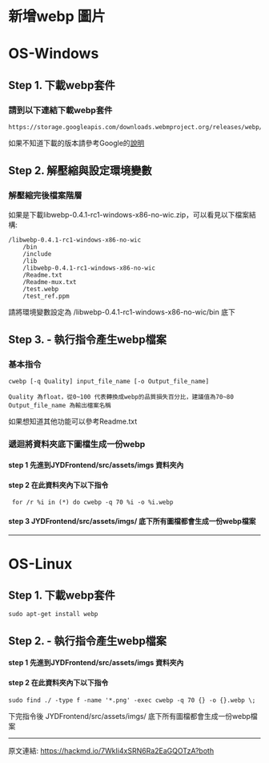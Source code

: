 **新增webp 圖片**
===
# OS-Windows

## Step 1. 下載webp套件

### 請到以下連結下載webp套件
    https://storage.googleapis.com/downloads.webmproject.org/releases/webp/index.html

如果不知道下載的版本請參考Google的[說明](https://developers.google.com/speed/webp/docs/precompiled?hl=zh-TW)

## Step 2. 解壓縮與設定環境變數

### 解壓縮完後檔案階層

如果是下載libwebp-0.4.1-rc1-windows-x86-no-wic.zip，可以看見以下檔案結構:

    /libwebp-0.4.1-rc1-windows-x86-no-wic
        /bin
        /include
        /lib
        /libwebp-0.4.1-rc1-windows-x86-no-wic
        /Readme.txt
        /Readme-mux.txt
        /test.webp
        /test_ref.ppm
        
請將環境變數設定為 /libwebp-0.4.1-rc1-windows-x86-no-wic/bin 底下

## Step 3. - 執行指令產生webp檔案
### 基本指令

    cwebp [-q Quality] input_file_name [-o Output_file_name]

    Quality 為float，從0~100 代表轉換成webp的品質損失百分比，建議值為70~80
    Output_file_name 為輸出檔案名稱

如果想知道其他功能可以參考Readme.txt

### 遞迴將資料夾底下圖檔生成一份webp

#### step 1 先進到JYDFrontend/src/assets/imgs 資料夾內
#### step 2 在此資料夾內下以下指令
     for /r %i in (*) do cwebp -q 70 %i -o %i.webp
#### step 3 JYDFrontend/src/assets/imgs/ 底下所有圖檔都會生成一份webp檔案
     
----

# OS-Linux
## Step 1. 下載webp套件
    sudo apt-get install webp
## Step 2. - 執行指令產生webp檔案

#### step 1 先進到JYDFrontend/src/assets/imgs 資料夾內
#### step 2 在此資料夾內下以下指令
    sudo find ./ -type f -name '*.png' -exec cwebp -q 70 {} -o {}.webp \;
下完指令後 JYDFrontend/src/assets/imgs/ 底下所有圖檔都會生成一份webp檔案

---
原文連結: https://hackmd.io/7WkIi4xSRN6Ra2EaGQOTzA?both